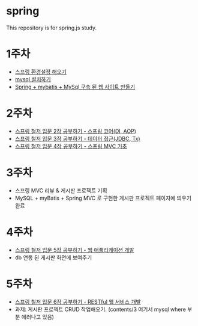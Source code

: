# spring
This repository is for spring.js study.

# 1주차
- [스프링 환경설정 해오기](https://github.com/SooJungChae/spring/blob/master/01_configuration.md)
- [mysql 설치하기](https://github.com/SooJungChae/spring/blob/master/02_install_mysql.md)
- [Spring + mybatis + MySql 구축 된 웹 사이트 만들기](https://github.com/SooJungChae/spring/blob/master/02_install_workbench.md)

# 2주차
- [스프링 철저 입문 2장 공부하기 - 스프링 코어(DI, AOP)](https://github.com/SooJungChae/spring/blob/master/스프링철저입문02.md)
- [스프링 철저 입문 3장 공부하기 - 데이터 접근(JDBC, Tx)](https://github.com/SooJungChae/spring/blob/master/스프링철저입문03.md)
- [스프링 철저 입문 4장 공부하기 - 스프링 MVC 기초](https://github.com/SooJungChae/spring/blob/master/스프링철저입문04.md)

# 3주차
- 스프링 MVC 리뷰 & 게시판 프로젝트 기획
- MySQL + myBatis + Spring MVC 로 구현한 게시판 프로젝트 페이지에 띄우기 완료

# 4주차
- [스프링 철저 입문 5장 공부하기 - 웹 애플리케이션 개발](https://github.com/SooJungChae/spring/blob/master/스프링철저입문05.md)
- db 연동 된 게시판 화면에 보여주기

# 5주차
- [스프링 철저 입문 6장 공부하기 - RESTful 웹 서비스 개발](https://github.com/SooJungChae/spring/blob/master/스프링철저입문06.md)
- 과제: 게시판 프로젝트 CRUD 작업해오기. (contents/3 여기서 mysql where 부분 에러나고 있음)

